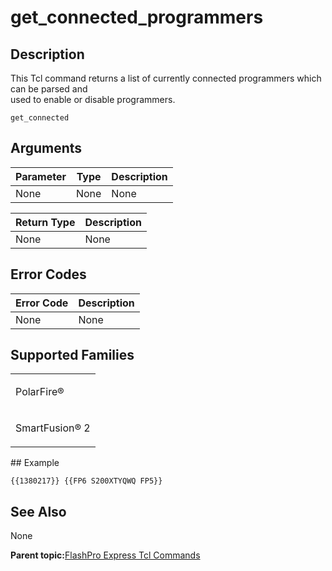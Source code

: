 # get\_connected\_programmers

## Description

This Tcl command returns a list of currently connected programmers which can be parsed and<br /> used to enable or disable programmers.

``` {#CODEBLOCK_NCJ_B1H_42C}
get_connected
```

## Arguments

|Parameter|Type|Description|
|---------|----|-----------|
|None|None|None|

|Return Type|Description|
|-----------|-----------|
|None|None|

## Error Codes

|Error Code|Description|
|----------|-----------|
|None|None|

## Supported Families

<table id="GUID-96C44523-DCDF-4944-A110-A99776FF5855"><tbody><tr><td>

PolarFire®

</td></tr><tr><td>

SmartFusion® 2

</td></tr></tbody>
</table>## Example

``` {#CODEBLOCK_OCJ_B1H_42C}
{{1380217}} {{FP6 S200XTYQWQ FP5}}
```

## See Also

None

**Parent topic:**[FlashPro Express Tcl Commands](GUID-4320979B-E17A-424D-ABEB-FC0D4BBACB08.md)

